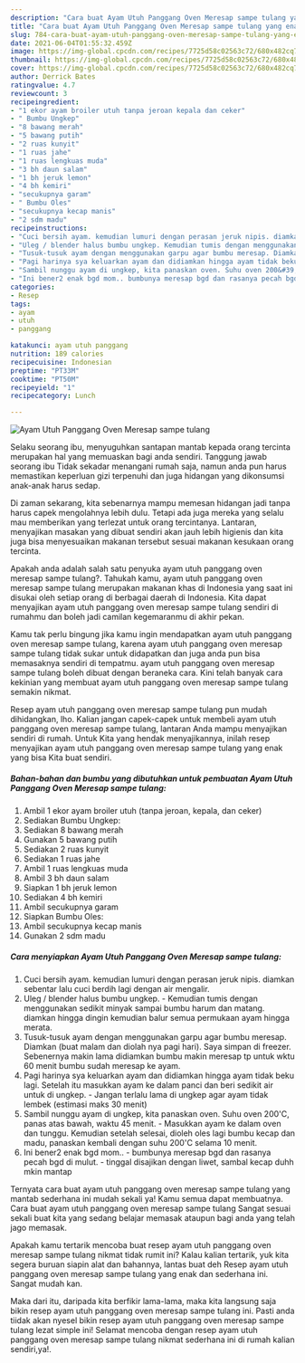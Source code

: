 ```yaml
---
description: "Cara buat Ayam Utuh Panggang Oven Meresap sampe tulang yang enak Untuk Jualan"
title: "Cara buat Ayam Utuh Panggang Oven Meresap sampe tulang yang enak Untuk Jualan"
slug: 784-cara-buat-ayam-utuh-panggang-oven-meresap-sampe-tulang-yang-enak-untuk-jualan
date: 2021-06-04T01:55:32.459Z
image: https://img-global.cpcdn.com/recipes/7725d58c02563c72/680x482cq70/ayam-utuh-panggang-oven-meresap-sampe-tulang-foto-resep-utama.jpg
thumbnail: https://img-global.cpcdn.com/recipes/7725d58c02563c72/680x482cq70/ayam-utuh-panggang-oven-meresap-sampe-tulang-foto-resep-utama.jpg
cover: https://img-global.cpcdn.com/recipes/7725d58c02563c72/680x482cq70/ayam-utuh-panggang-oven-meresap-sampe-tulang-foto-resep-utama.jpg
author: Derrick Bates
ratingvalue: 4.7
reviewcount: 3
recipeingredient:
- "1 ekor ayam broiler utuh tanpa jeroan kepala dan ceker"
- " Bumbu Ungkep"
- "8 bawang merah"
- "5 bawang putih"
- "2 ruas kunyit"
- "1 ruas jahe"
- "1 ruas lengkuas muda"
- "3 bh daun salam"
- "1 bh jeruk lemon"
- "4 bh kemiri"
- "secukupnya garam"
- " Bumbu Oles"
- "secukupnya kecap manis"
- "2 sdm madu"
recipeinstructions:
- "Cuci bersih ayam. kemudian lumuri dengan perasan jeruk nipis. diamkan sebentar lalu cuci berdih lagi dengan air mengalir."
- "Uleg / blender halus bumbu ungkep. Kemudian tumis dengan menggunakan sedikit minyak sampai bumbu harum dan matang. diamkan hingga dingin kemudian balur semua permukaan ayam hingga merata."
- "Tusuk-tusuk ayam dengan menggunakan garpu agar bumbu meresap. Diamkan (buat malam dan diolah nya pagi hari). Saya simpan di freezer. Sebenernya makin lama didiamkan bumbu makin meresap tp untuk wktu 60 menit bumbu sudah meresap ke ayam."
- "Pagi harinya sya keluarkan ayam dan didiamkan hingga ayam tidak beku lagi. Setelah itu masukkan ayam ke dalam panci dan beri sedikit air untuk di ungkep.  Jangan terlalu lama di ungkep agar ayam tidak lembek (estimasi maks 30 menit)"
- "Sambil nunggu ayam di ungkep, kita panaskan oven. Suhu oven 200&#39;C, panas atas bawah, waktu 45 menit.  Masukkan ayam ke dalam oven dan tunggu. Kemudian setelah selesai, dioleh oles lagi bumbu kecap dan madu, panaskan kembali dengan suhu 200&#39;C selama 10 menit."
- "Ini bener2 enak bgd mom.. bumbunya meresap bgd dan rasanya pecah bgd di mulut. tinggal disajikan dengan liwet, sambal kecap duhh mkin mantap"
categories:
- Resep
tags:
- ayam
- utuh
- panggang

katakunci: ayam utuh panggang 
nutrition: 189 calories
recipecuisine: Indonesian
preptime: "PT33M"
cooktime: "PT50M"
recipeyield: "1"
recipecategory: Lunch

---
```



![Ayam Utuh Panggang Oven Meresap sampe tulang](https://img-global.cpcdn.com/recipes/7725d58c02563c72/680x482cq70/ayam-utuh-panggang-oven-meresap-sampe-tulang-foto-resep-utama.jpg)

Selaku seorang ibu, menyuguhkan santapan mantab kepada orang tercinta merupakan hal yang memuaskan bagi anda sendiri. Tanggung jawab seorang ibu Tidak sekadar menangani rumah saja, namun anda pun harus memastikan keperluan gizi terpenuhi dan juga hidangan yang dikonsumsi anak-anak harus sedap.

Di zaman  sekarang, kita sebenarnya mampu memesan hidangan jadi tanpa harus capek mengolahnya lebih dulu. Tetapi ada juga mereka yang selalu mau memberikan yang terlezat untuk orang tercintanya. Lantaran, menyajikan masakan yang dibuat sendiri akan jauh lebih higienis dan kita juga bisa menyesuaikan makanan tersebut sesuai makanan kesukaan orang tercinta. 



Apakah anda adalah salah satu penyuka ayam utuh panggang oven meresap sampe tulang?. Tahukah kamu, ayam utuh panggang oven meresap sampe tulang merupakan makanan khas di Indonesia yang saat ini disukai oleh setiap orang di berbagai daerah di Indonesia. Kita dapat menyajikan ayam utuh panggang oven meresap sampe tulang sendiri di rumahmu dan boleh jadi camilan kegemaranmu di akhir pekan.

Kamu tak perlu bingung jika kamu ingin mendapatkan ayam utuh panggang oven meresap sampe tulang, karena ayam utuh panggang oven meresap sampe tulang tidak sukar untuk didapatkan dan juga anda pun bisa memasaknya sendiri di tempatmu. ayam utuh panggang oven meresap sampe tulang boleh dibuat dengan beraneka cara. Kini telah banyak cara kekinian yang membuat ayam utuh panggang oven meresap sampe tulang semakin nikmat.

Resep ayam utuh panggang oven meresap sampe tulang pun mudah dihidangkan, lho. Kalian jangan capek-capek untuk membeli ayam utuh panggang oven meresap sampe tulang, lantaran Anda mampu menyajikan sendiri di rumah. Untuk Kita yang hendak menyajikannya, inilah resep menyajikan ayam utuh panggang oven meresap sampe tulang yang enak yang bisa Kita buat sendiri.

<!--inarticleads1-->

##### Bahan-bahan dan bumbu yang dibutuhkan untuk pembuatan Ayam Utuh Panggang Oven Meresap sampe tulang:

1. Ambil 1 ekor ayam broiler utuh (tanpa jeroan, kepala, dan ceker)
1. Sediakan  Bumbu Ungkep:
1. Sediakan 8 bawang merah
1. Gunakan 5 bawang putih
1. Sediakan 2 ruas kunyit
1. Sediakan 1 ruas jahe
1. Ambil 1 ruas lengkuas muda
1. Ambil 3 bh daun salam
1. Siapkan 1 bh jeruk lemon
1. Sediakan 4 bh kemiri
1. Ambil secukupnya garam
1. Siapkan  Bumbu Oles:
1. Ambil secukupnya kecap manis
1. Gunakan 2 sdm madu




<!--inarticleads2-->

##### Cara menyiapkan Ayam Utuh Panggang Oven Meresap sampe tulang:

1. Cuci bersih ayam. kemudian lumuri dengan perasan jeruk nipis. diamkan sebentar lalu cuci berdih lagi dengan air mengalir.
1. Uleg / blender halus bumbu ungkep. - Kemudian tumis dengan menggunakan sedikit minyak sampai bumbu harum dan matang. diamkan hingga dingin kemudian balur semua permukaan ayam hingga merata.
1. Tusuk-tusuk ayam dengan menggunakan garpu agar bumbu meresap. Diamkan (buat malam dan diolah nya pagi hari). Saya simpan di freezer. Sebenernya makin lama didiamkan bumbu makin meresap tp untuk wktu 60 menit bumbu sudah meresap ke ayam.
1. Pagi harinya sya keluarkan ayam dan didiamkan hingga ayam tidak beku lagi. Setelah itu masukkan ayam ke dalam panci dan beri sedikit air untuk di ungkep.  - Jangan terlalu lama di ungkep agar ayam tidak lembek (estimasi maks 30 menit)
1. Sambil nunggu ayam di ungkep, kita panaskan oven. Suhu oven 200&#39;C, panas atas bawah, waktu 45 menit.  - Masukkan ayam ke dalam oven dan tunggu. Kemudian setelah selesai, dioleh oles lagi bumbu kecap dan madu, panaskan kembali dengan suhu 200&#39;C selama 10 menit.
1. Ini bener2 enak bgd mom.. - bumbunya meresap bgd dan rasanya pecah bgd di mulut. - tinggal disajikan dengan liwet, sambal kecap duhh mkin mantap




Ternyata cara buat ayam utuh panggang oven meresap sampe tulang yang mantab sederhana ini mudah sekali ya! Kamu semua dapat membuatnya. Cara buat ayam utuh panggang oven meresap sampe tulang Sangat sesuai sekali buat kita yang sedang belajar memasak ataupun bagi anda yang telah jago memasak.

Apakah kamu tertarik mencoba buat resep ayam utuh panggang oven meresap sampe tulang nikmat tidak rumit ini? Kalau kalian tertarik, yuk kita segera buruan siapin alat dan bahannya, lantas buat deh Resep ayam utuh panggang oven meresap sampe tulang yang enak dan sederhana ini. Sangat mudah kan. 

Maka dari itu, daripada kita berfikir lama-lama, maka kita langsung saja bikin resep ayam utuh panggang oven meresap sampe tulang ini. Pasti anda tiidak akan nyesel bikin resep ayam utuh panggang oven meresap sampe tulang lezat simple ini! Selamat mencoba dengan resep ayam utuh panggang oven meresap sampe tulang nikmat sederhana ini di rumah kalian sendiri,ya!.

